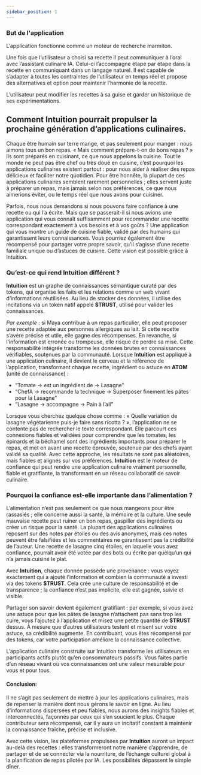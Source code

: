 ```yaml
---
sidebar_position: 1
---
```


### But de l'application

L’application fonctionne comme un moteur de recherche marmiton.

Une fois que l’utilisateur a choisi sa recette il peut communiquer à l’oral avec l’assistant culinaire IA.
Celui-ci l’accompagne étape par étape dans la recette en communiquant dans un langage naturel. Il est capable de s’adapter à toutes les contraintes de l’utilisateur en temps réel et propose des alternatives  et option pour maintenir l’harmonie de la recette.

L’utilisateur peut modifier les recettes à sa guise et garder un historique de ses expérimentations.


## Comment Intuition pourrait propulser la prochaine génération d’applications culinaires.

Chaque être humain sur terre mange, et pas seulement pour manger : nous aimons tous un bon repas.
« Mais comment prépare-t-on de bons repas ? »
Ils sont préparés en cuisinant, ce que nous appelons la cuisine. Tout le monde ne peut pas être chef ou très doué en cuisine, c’est pourquoi les applications culinaires existent partout : pour nous aider à réaliser des repas délicieux et faciliter notre quotidien. Pour être honnête, la plupart de ces applications culinaires semblent rarement personnelles ; elles servent juste à préparer un repas, mais jamais selon nos préférences, ce que nous aimerions éviter, ou le temps réel que nous avons pour cuisiner.

Parfois, nous nous demandons si nous pouvons faire confiance à une recette ou qui l’a écrite. Mais que se passerait-il si nous avions une application qui vous connaît suffisamment pour recommander une recette correspondant exactement à vos besoins et à vos goûts ? Une application qui vous montre un guide de cuisine fiable, validé par des humains qui garantissent leurs connaissances. Vous pourriez également être récompensé pour partager votre propre savoir, qu’il s’agisse d’une recette familiale unique ou d’astuces de cuisine. Cette vision est possible grâce à Intuition.

### Qu’est-ce qui rend Intuition différent ?

**Intuition** est un graphe de connaissances sémantique curaté par des tokens, qui organise les faits et les relations comme un web vivant d’informations réutilisées. Au lieu de stocker des données, il utilise des incitations via un token natif appelé **$TRUST**, utilisé pour valider les connaissances.

*Par exemple :* si Maya contribue à un repas particulier, elle peut proposer une recette adaptée aux personnes allergiques au lait. Si cette recette s’avère précise et utile, elle gagne des récompenses. En revanche, si l’information est erronée ou trompeuse, elle risque de perdre sa mise. Cette responsabilité intégrée transforme les données brutes en connaissances vérifiables, soutenues par la communauté.
Lorsque **Intuition** est appliqué à une application culinaire, il devient le cerveau et la référence de l’application, transformant chaque recette, ingrédient ou astuce en **ATOM** (unité de connaissance) :
- “Tomate → est un ingrédient de → Lasagne”
- “ChefA → recommande la technique → Superposer finement les pâtes pour la Lasagne”
- “Lasagne → accompagne → Pain à l’ail”


Lorsque vous cherchez quelque chose comme : « Quelle variation de lasagne végétarienne puis-je faire sans ricotta ? », l’application ne se contente pas de rechercher le texte correspondant. Elle parcourt ces connexions fiables et validées pour comprendre que les tomates, les épinards et la béchamel sont des ingrédients importants pour préparer le repas, et met en avant une recette éprouvée, soutenue par des chefs ayant validé sa qualité. Avec cette approche, les résultats ne sont pas aléatoires, mais fiables et alignés sur vos préférences.
**Intuition** est le moteur de confiance qui peut rendre une application culinaire vraiment personnelle, fiable et gratifiante, la transformant en un réseau collaboratif de savoir culinaire.

### Pourquoi la confiance est-elle importante dans l’alimentation ?

L’alimentation n’est pas seulement ce que nous mangeons pour être rassasiés ; elle concerne aussi la santé, la mémoire et la culture. Une seule mauvaise recette peut ruiner un bon repas, gaspiller des ingrédients ou créer un risque pour la santé.
La plupart des applications culinaires reposent sur des notes par étoiles ou des avis anonymes, mais ces notes peuvent être falsifiées et les commentaires ne garantissent pas la crédibilité de l’auteur. Une recette de lasagne cinq étoiles, en laquelle vous avez confiance, pourrait avoir été votée par des bots ou écrite par quelqu’un qui n’a jamais cuisiné le plat.

Avec **Intuition**, chaque donnée possède une provenance : vous voyez exactement qui a ajouté l’information et combien la communauté a investi via des tokens **$TRUST**. Cela crée une culture de responsabilité et de transparence ; la confiance n’est pas implicite, elle est gagnée, suivie et visible.

Partager son savoir devient également gratifiant : par exemple, si vous avez une astuce pour que les pâtes de lasagne n’attachent pas sans trop les cuire, vous l’ajoutez à l’application et misez une petite quantité de **$TRUST** dessus. À mesure que d’autres utilisateurs testent et misent sur votre astuce, sa crédibilité augmente. En contribuant, vous êtes récompensé par des tokens, car votre participation améliore la connaissance collective.

L’application culinaire construite sur Intuition transforme les utilisateurs en participants actifs plutôt qu’en consommateurs passifs. Vous faites partie d’un réseau vivant où vos connaissances ont une valeur mesurable pour vous et pour tous.

#### Conclusion:

Il ne s’agit pas seulement de mettre à jour les applications culinaires, mais de repenser la manière dont nous gérons le savoir en ligne. Au lieu d’informations dispersées et peu fiables, nous aurons des insights fiables et interconnectés, façonnés par ceux qui s’en soucient le plus. Chaque contributeur sera récompensé, car il y aura un incitatif constant à maintenir la connaissance fraîche, précise et inclusive.

Avec cette vision, les plateformes propulsées par **Intuition** auront un impact au-delà des recettes : elles transformeront notre manière d’apprendre, de partager et de se connecter via la nourriture, de l’échange culturel global à la planification de repas pilotée par IA. Les possibilités dépassent le simple dîner.



